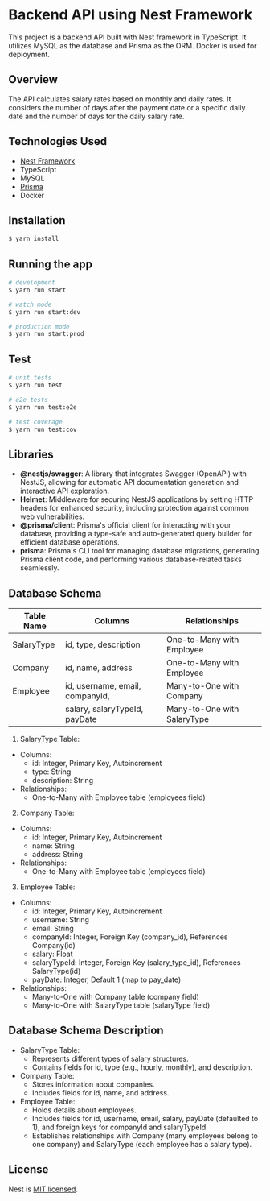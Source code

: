 # Backend API using Nest Framework

This project is a backend API built with Nest framework in TypeScript. It utilizes MySQL as the database and Prisma as the ORM. Docker is used for deployment.

## Overview

The API calculates salary rates based on monthly and daily rates. It considers the number of days after the payment date or a specific daily date and the number of days for the daily salary rate.

## Technologies Used

* [Nest Framework](https://github.com/nestjs/nest)
* TypeScript
* MySQL
* [Prisma](https://www.prisma.io/docs/getting-started/setup-prisma/start-from-scratch/relational-databases-node-mysql)
* Docker

## Installation

```bash
$ yarn install
```

## Running the app

```bash
# development
$ yarn run start

# watch mode
$ yarn run start:dev

# production mode
$ yarn run start:prod
```

## Test

```bash
# unit tests
$ yarn run test

# e2e tests
$ yarn run test:e2e

# test coverage
$ yarn run test:cov
```

## Libraries

- **@nestjs/swagger**: A library that integrates Swagger (OpenAPI) with NestJS, allowing for automatic API documentation generation and interactive API exploration.
- **Helmet**: Middleware for securing NestJS applications by setting HTTP headers for enhanced security, including protection against common web vulnerabilities.
- **@prisma/client**: Prisma's official client for interacting with your database, providing a type-safe and auto-generated query builder for efficient database operations.
- **prisma**: Prisma's CLI tool for managing database migrations, generating Prisma client code, and performing various database-related tasks seamlessly.

## Database Schema

| Table Name    | Columns                         | Relationships                                 |
|---------------|---------------------------------|-----------------------------------------------|
| SalaryType    | id, type, description           | One-to-Many with Employee                     |
| Company       | id, name, address               | One-to-Many with Employee                     |
| Employee      | id, username, email, companyId,  | Many-to-One with Company                      |
|               | salary, salaryTypeId, payDate   | Many-to-One with SalaryType                   |

1. SalaryType Table:
  * Columns:
    * id: Integer, Primary Key, Autoincrement
    * type: String
    * description: String
  * Relationships:
    * One-to-Many with Employee table (employees field)
2. Company Table:
  * Columns:
    * id: Integer, Primary Key, Autoincrement
    * name: String
    * address: String
  * Relationships:
    * One-to-Many with Employee table (employees field)
3. Employee Table:
  * Columns:
    * id: Integer, Primary Key, Autoincrement
    * username: String
    * email: String
    * companyId: Integer, Foreign Key (company_id), References Company(id)
    * salary: Float
    * salaryTypeId: Integer, Foreign Key (salary_type_id), References SalaryType(id)
    * payDate: Integer, Default 1 (map to pay_date)
  * Relationships:
    * Many-to-One with Company table (company field)
    * Many-to-One with SalaryType table (salaryType field)

## Database Schema Description
* SalaryType Table:
  * Represents different types of salary structures.
  * Contains fields for id, type (e.g., hourly, monthly), and description.
* Company Table:
  * Stores information about companies.
  * Includes fields for id, name, and address.
* Employee Table:
  * Holds details about employees.
  * Includes fields for id, username, email, salary, payDate (defaulted to 1), and foreign keys for companyId and salaryTypeId.
  * Establishes relationships with Company (many employees belong to one company) and SalaryType (each employee has a salary type).

## License

Nest is [MIT licensed](LICENSE).
